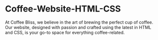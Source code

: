 # Coffee-Website-HTML-CSS
At Coffee Bliss, we believe in the art of brewing the perfect cup of coffee. Our website, designed with passion and crafted using the latest in HTML and CSS, is your go-to space for everything coffee-related.
